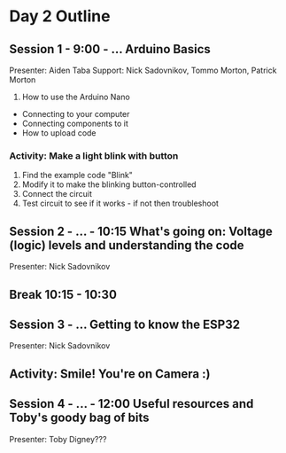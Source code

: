 # Day 2 Outline

## Session 1 - 9:00 - ... Arduino Basics
Presenter: Aiden Taba
Support: Nick Sadovnikov, Tommo Morton, Patrick Morton

1. How to use the Arduino Nano
* Connecting to your computer
* Connecting components to it
* How to upload code


### Activity: Make a light blink with button
1. Find the example code "Blink"
2. Modify it to make the blinking button-controlled
3. Connect the circuit
4. Test circuit to see if it works - if not then troubleshoot

## Session 2 - ... - 10:15 What's going on: Voltage (logic) levels and understanding the code
Presenter: Nick Sadovnikov

## Break 10:15 - 10:30

## Session 3 - ... Getting to know the ESP32
Presenter: Nick Sadovnikov

## Activity: Smile! You're on Camera :)


## Session 4 - ... - 12:00 Useful resources and Toby's goody bag of bits
Presenter: Toby Digney???

